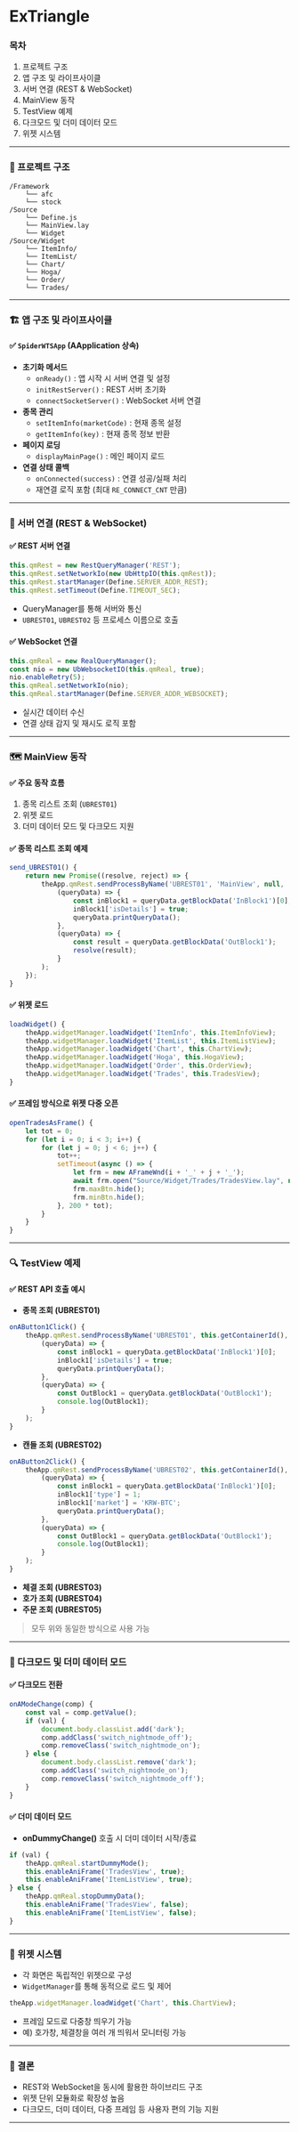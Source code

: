 # ExTriangle

### 목차

1. 프로젝트 구조
2. 앱 구조 및 라이프사이클
3. 서버 연결 (REST & WebSocket)
4. MainView 동작
5. TestView 예제
6. 다크모드 및 더미 데이터 모드
7. 위젯 시스템

***

### 📂 프로젝트 구조

```
/Framework
    └── afc
    └── stock
/Source
    └── Define.js
    └── MainView.lay
    └── Widget
/Source/Widget
    └── ItemInfo/
    └── ItemList/
    └── Chart/
    └── Hoga/
    └── Order/
    └── Trades/
```

***

### 🏗️ 앱 구조 및 라이프사이클

#### ✅ `SpiderWTSApp` (AApplication 상속)

* **초기화 메서드**
  * `onReady()` : 앱 시작 시 서버 연결 및 설정
  * `initRestServer()` : REST 서버 초기화
  * `connectSocketServer()` : WebSocket 서버 연결
* **종목 관리**
  * `setItemInfo(marketCode)` : 현재 종목 설정
  * `getItemInfo(key)` : 현재 종목 정보 반환
* **페이지 로딩**
  * `displayMainPage()` : 메인 페이지 로드
* **연결 상태 콜백**
  * `onConnected(success)` : 연결 성공/실패 처리
  * 재연결 로직 포함 (최대 `RE_CONNECT_CNT` 만큼)

***

### 🔌 서버 연결 (REST & WebSocket)

#### ✅ REST 서버 연결

```javascript
this.qmRest = new RestQueryManager('REST');
this.qmRest.setNetworkIo(new UbHttpIO(this.qmRest));
this.qmRest.startManager(Define.SERVER_ADDR_REST);
this.qmRest.setTimeout(Define.TIMEOUT_SEC);
```

* QueryManager를 통해 서버와 통신
* `UBREST01`, `UBREST02` 등 프로세스 이름으로 호출

#### ✅ WebSocket 연결

```javascript
this.qmReal = new RealQueryManager();
const nio = new UbWebsocketIO(this.qmReal, true);
nio.enableRetry(5);
this.qmReal.setNetworkIo(nio);
this.qmReal.startManager(Define.SERVER_ADDR_WEBSOCKET);
```

* 실시간 데이터 수신
* 연결 상태 감지 및 재시도 로직 포함

***

### 🗺️ MainView 동작

#### ✅ 주요 동작 흐름

1. 종목 리스트 조회 (`UBREST01`)
2. 위젯 로드
3. 더미 데이터 모드 및 다크모드 지원

#### ✅ 종목 리스트 조회 예제

```javascript
send_UBREST01() {
    return new Promise((resolve, reject) => {
        theApp.qmRest.sendProcessByName('UBREST01', 'MainView', null,
            (queryData) => {
                const inBlock1 = queryData.getBlockData('InBlock1')[0];
                inBlock1['isDetails'] = true;
                queryData.printQueryData();
            },
            (queryData) => {
                const result = queryData.getBlockData('OutBlock1');
                resolve(result);
            }
        );
    });
}
```

#### ✅ 위젯 로드

```javascript
loadWidget() {
    theApp.widgetManager.loadWidget('ItemInfo', this.ItemInfoView);
    theApp.widgetManager.loadWidget('ItemList', this.ItemListView);
    theApp.widgetManager.loadWidget('Chart', this.ChartView);
    theApp.widgetManager.loadWidget('Hoga', this.HogaView);
    theApp.widgetManager.loadWidget('Order', this.OrderView);
    theApp.widgetManager.loadWidget('Trades', this.TradesView);
}
```

#### ✅ 프레임 방식으로 위젯 다중 오픈

```javascript
openTradesAsFrame() {
    let tot = 0;
    for (let i = 0; i < 3; i++) {
        for (let j = 0; j < 6; j++) {
            tot++;
            setTimeout(async () => {
                let frm = new AFrameWnd(i + '_' + j + '_');
                await frm.open("Source/Widget/Trades/TradesView.lay", null, i + '_' + j + '_', j * 300, i * 500 + 200, 300, 500);
                frm.maxBtn.hide();
                frm.minBtn.hide();
            }, 200 * tot);
        }
    }
}
```

***

### 🔍 TestView 예제

#### ✅ REST API 호출 예시

* **종목 조회 (UBREST01)**

```javascript
onAButton1Click() {
    theApp.qmRest.sendProcessByName('UBREST01', this.getContainerId(), null,
        (queryData) => {
            const inBlock1 = queryData.getBlockData('InBlock1')[0];
            inBlock1['isDetails'] = true;
            queryData.printQueryData();
        },
        (queryData) => {
            const OutBlock1 = queryData.getBlockData('OutBlock1');
            console.log(OutBlock1);
        }
    );
}
```

* **캔들 조회 (UBREST02)**

```javascript
onAButton2Click() {
    theApp.qmRest.sendProcessByName('UBREST02', this.getContainerId(), null,
        (queryData) => {
            const inBlock1 = queryData.getBlockData('InBlock1')[0];
            inBlock1['type'] = 1;
            inBlock1['market'] = 'KRW-BTC';
            queryData.printQueryData();
        },
        (queryData) => {
            const OutBlock1 = queryData.getBlockData('OutBlock1');
            console.log(OutBlock1);
        }
    );
}
```

* **체결 조회 (UBREST03)**
* **호가 조회 (UBREST04)**
* **주문 조회 (UBREST05)**

> 모두 위와 동일한 방식으로 사용 가능

***

### 🌙 다크모드 및 더미 데이터 모드

#### ✅ 다크모드 전환

```javascript
onAModeChange(comp) {
    const val = comp.getValue();
    if (val) {
        document.body.classList.add('dark');
        comp.addClass('switch_nightmode_off');
        comp.removeClass('switch_nightmode_on');
    } else {
        document.body.classList.remove('dark');
        comp.addClass('switch_nightmode_on');
        comp.removeClass('switch_nightmode_off');
    }
}
```

#### ✅ 더미 데이터 모드

* **onDummyChange()** 호출 시 더미 데이터 시작/종료

```javascript
if (val) {
    theApp.qmReal.startDummyMode();
    this.enableAniFrame('TradesView', true);
    this.enableAniFrame('ItemListView', true);
} else {
    theApp.qmReal.stopDummyData();
    this.enableAniFrame('TradesView', false);
    this.enableAniFrame('ItemListView', false);
}
```

***

### 🔧 위젯 시스템

* 각 화면은 독립적인 위젯으로 구성
* `WidgetManager`를 통해 동적으로 로드 및 제어

```javascript
theApp.widgetManager.loadWidget('Chart', this.ChartView);
```

* 프레임 모드로 다중창 띄우기 가능
* 예) 호가창, 체결창을 여러 개 띄워서 모니터링 가능

***

### 🏁 결론

* REST와 WebSocket을 동시에 활용한 하이브리드 구조
* 위젯 단위 모듈화로 확장성 높음
* 다크모드, 더미 데이터, 다중 프레임 등 사용자 편의 기능 지원

***

